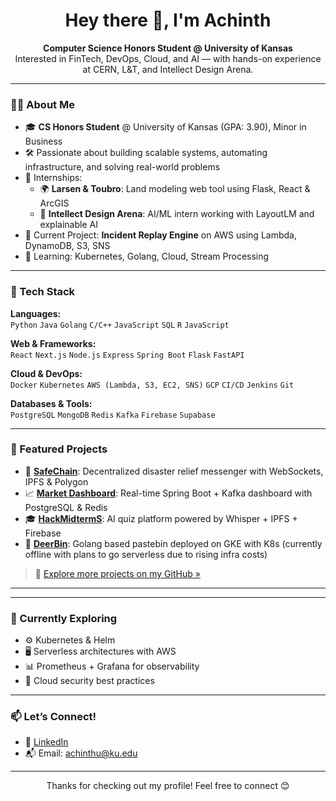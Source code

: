 <h1 align="center">Hey there 👋, I'm Achinth</h1>
<p align="center">
  <strong>Computer Science Honors Student @ University of Kansas</strong><br>
  Interested in FinTech, DevOps, Cloud, and AI — with hands-on experience at CERN, L&T, and Intellect Design Arena.
</p>

---

### 👨‍💻 About Me

- 🎓 **CS Honors Student** @ University of Kansas (GPA: 3.90), Minor in Business  
- 🛠️ Passionate about building scalable systems, automating infrastructure, and solving real-world problems
- 💼 Internships:
  - 🌍 **Larsen & Toubro**: Land modeling web tool using Flask, React & ArcGIS
  - 🧠 **Intellect Design Arena**: AI/ML intern working with LayoutLM and explainable AI
- 🔭 Current Project: **Incident Replay Engine** on AWS using Lambda, DynamoDB, S3, SNS
- 🌱 Learning: Kubernetes, Golang, Cloud, Stream Processing

---

### 🔧 Tech Stack

**Languages:**  
`Python` `Java` `Golang` `C/C++` `JavaScript` `SQL` `R` `JavaScript`

**Web & Frameworks:**  
`React` `Next.js` `Node.js` `Express` `Spring Boot` `Flask` `FastAPI`

**Cloud & DevOps:**  
`Docker` `Kubernetes` `AWS (Lambda, S3, EC2, SNS)` `GCP` `CI/CD` `Jenkins` `Git`

**Databases & Tools:**  
`PostgreSQL` `MongoDB` `Redis` `Kafka` `Firebase` `Supabase`

---

### 🚀 Featured Projects

- 🔁 [**SafeChain**](https://github.com/achinth04/safechain): Decentralized disaster relief messenger with WebSockets, IPFS & Polygon
- 📈 [**Market Dashboard**](https://github.com/achinth04/market-dashboard): Real-time Spring Boot + Kafka dashboard with PostgreSQL & Redis
- 🎓 [**HackMidtermS**](https://github.com/achinth04/hackmidterms): AI quiz platform powered by Whisper + IPFS + Firebase
- 🔬 [**DeerBin**](https://github.com/achinth04/deerbin): Golang based pastebin deployed on GKE with K8s (currently offline with plans to go serverless due to rising infra costs)

> 📁 [Explore more projects on my GitHub »](https://github.com/achinth04?tab=repositories)

---
<!--
### 📈 GitHub Stats
 This is a comment and will not be rendered 
<p align="center">
  <img src="https://github-readme-stats.vercel.app/api?username=achinth04&show_icons=true&theme=radical" height="180"/>
  <img src="https://github-readme-stats.vercel.app/api/top-langs/?username=achinth04&layout=compact&theme=radical" height="180"/>
</p>
-->
---

### 🧠 Currently Exploring

- ⚙️ Kubernetes & Helm
- 🖥️ Serverless architectures with AWS
- 📊 Prometheus + Grafana for observability
- 🔐 Cloud security best practices


---

### 📫 Let’s Connect!

- 🔗 [LinkedIn](https://www.linkedin.com/in/achinth-ulagapperoli/)  
- 📬 Email: achinthu@ku.edu  


---

<p align="center">
Thanks for checking out my profile! Feel free to connect 😊
</p>
